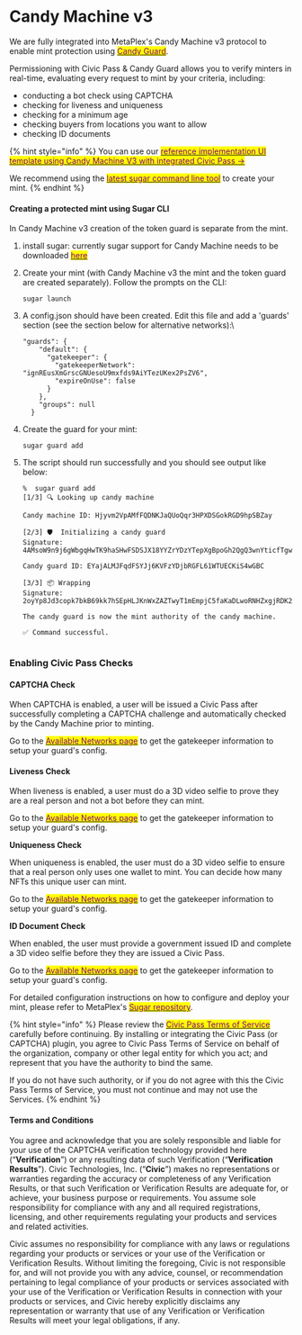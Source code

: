 # Candy Machine v3

We are fully integrated into MetaPlex's Candy Machine v3 protocol to enable mint protection using [<mark style="color:purple;">Candy Guard</mark>](https://developers.metaplex.com/core-candy-machine/guards).

Permissioning with Civic Pass & Candy Guard allows you to verify minters in real-time, evaluating every request to mint by your criteria, including:

* conducting a bot check using CAPTCHA
* checking for liveness and uniqueness
* checking for a minimum age
* checking buyers from locations you want to allow
* checking ID documents

{% hint style="info" %}
You can use our [<mark style="color:purple;">reference implementation UI template using Candy Machine V3 with integrated Civic Pass -></mark>](https://github.com/MarkSackerberg/umi-cmv3-ui-inofficial)

We recommend using the [<mark style="color:purple;">latest sugar command line tool</mark>](https://developers.metaplex.com/candy-machine/sugar) to create your mint.
{% endhint %}

#### Creating a protected mint using Sugar CLI

In Candy Machine v3 creation of the token guard is separate from the mint.

1. install sugar: currently sugar support for Candy Machine needs to be downloaded [<mark style="color:purple;">here</mark>](https://github.com/metaplex-foundation/sugar/releases)
2.  Create your mint (with Candy Machine v3 the mint and the token guard are created separately). Follow the prompts on the CLI:

    ```
    sugar launch
    ```
3.  A config.json should have been created. Edit this file and add a 'guards' section (see the section below for alternative networks):\


    ```
    "guards": {
        "default": {
          "gatekeeper": {
            "gatekeeperNetwork": "ignREusXmGrscGNUesoU9mxfds9AiYTezUKex2PsZV6",
            "expireOnUse": false
          }
        },
        "groups": null
      }
    ```
4.  Create the guard for your mint:

    ```
    sugar guard add
    ```
5.  The script should run successfully and you should see output like below:

    ```
    %  sugar guard add
    [1/3] 🔍 Looking up candy machine

    Candy machine ID: Hjyvm2VpAMfFQDNKJaQUoQqr3HPXDSGokRGD9hpSBZay

    [2/3] 🛡  Initializing a candy guard
    Signature: 4AMsoW9n9j6gWbgqHwTK9haSHwFSDSJX18YYZrYDzYTepXgBpoGh2QgQ3wnYticfTgw5P92GY8P7rTebK6g6WMWj

    Candy guard ID: EYajALMJFqdFSYJj6KVFzYDjbRGFL61WTUECKiS4wGBC

    [3/3] 📦 Wrapping
    Signature: 2oyYp8Jd3copk7bkB69kk7hSEpHLJKnWxZAZTwyT1mEmpjC5faKaDLwoRNHZxgjRDK2fmvPs4gqKdd83QFUXeiyD

    The candy guard is now the mint authority of the candy machine.

    ✅ Command successful.
     
    ```

### Enabling Civic Pass Checks

#### CAPTCHA Check

When CAPTCHA is enabled, a user will be issued a Civic Pass after successfully completing a CAPTCHA challenge and automatically checked by the Candy Machine prior to minting.

Go to the [<mark style="color:purple;">Available Networks page</mark>](../../integration-guides/civic-pass/available-networks.md) to get the gatekeeper information to setup your guard's config.

#### Liveness Check

When liveness is enabled, a user must do a 3D video selfie to prove they are a real person and not a bot before they can mint.

Go to the [<mark style="color:purple;">Available Networks page</mark>](../../integration-guides/civic-pass/available-networks.md) to get the gatekeeper information to setup your guard's config.

**Uniqueness Check**

When uniqueness is enabled, the user must do a 3D video selfie to ensure that a real person only uses one wallet to mint. You can decide how many NFTs this unique user can mint.

Go to the [<mark style="color:purple;">Available Networks page</mark>](../../integration-guides/civic-pass/available-networks.md) to get the gatekeeper information to setup your guard's config.

**ID Document Check**

When enabled, the user must provide a government issued ID and complete a 3D video selfie before they they are issued a Civic Pass.

Go to the [<mark style="color:purple;">Available Networks page</mark>](../../integration-guides/civic-pass/available-networks.md) to get the gatekeeper information to setup your guard's config.



For detailed configuration instructions on how to configure and deploy your mint, please refer to MetaPlex's [<mark style="color:purple;">Sugar repository</mark>](https://github.com/metaplex-foundation/sugar).

{% hint style="info" %}
Please review the [<mark style="color:purple;">Civic Pass Terms of Service</mark>](https://www.civic.com/legal/terms-of-service-civic-pass-v1/) carefully before continuing. By installing or integrating the Civic Pass (or CAPTCHA) plugin, you agree to Civic Pass Terms of Service on behalf of the organization, company or other legal entity for which you act; and represent that you have the authority to bind the same.

If you do not have such authority, or if you do not agree with this the Civic Pass Terms of Service, you must not continue and may not use the Services.
{% endhint %}

#### Terms and Conditions

You agree and acknowledge that you are solely responsible and liable for your use of the CAPTCHA verification technology provided here (“**Verification**”) or any resulting data of such Verification (“**Verification Results**”). Civic Technologies, Inc. (“**Civic**”) makes no representations or warranties regarding the accuracy or completeness of any Verification Results, or that such Verification or Verification Results are adequate for, or achieve, your business purpose or requirements. You assume sole responsibility for compliance with any and all required registrations, licensing, and other requirements regulating your products and services and related activities.

Civic assumes no responsibility for compliance with any laws or regulations regarding your products or services or your use of the Verification or Verification Results. Without limiting the foregoing, Civic is not responsible for, and will not provide you with any advice, counsel, or recommendation pertaining to legal compliance of your products or services associated with your use of the Verification or Verification Results in connection with your products or services, and Civic hereby explicitly disclaims any representation or warranty that use of any Verification or Verification Results will meet your legal obligations, if any.
